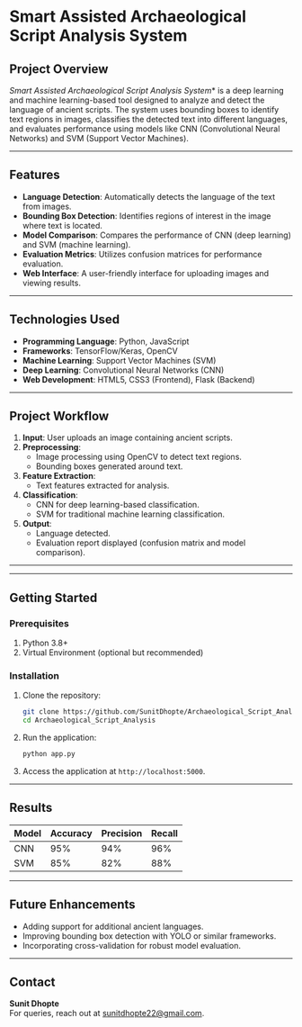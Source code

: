 # Smart Assisted Archaeological Script Analysis System

## Project Overview

*Smart Assisted Archaeological Script Analysis System** is a deep learning and machine learning-based tool designed to analyze and detect the language of ancient scripts. The system uses bounding boxes to identify text regions in images, classifies the detected text into different languages, and evaluates performance using models like CNN (Convolutional Neural Networks) and SVM (Support Vector Machines).

---

## Features

- **Language Detection**: Automatically detects the language of the text from images.
- **Bounding Box Detection**: Identifies regions of interest in the image where text is located.
- **Model Comparison**: Compares the performance of CNN (deep learning) and SVM (machine learning).
- **Evaluation Metrics**: Utilizes confusion matrices for performance evaluation.
- **Web Interface**: A user-friendly interface for uploading images and viewing results.

---

## Technologies Used

- **Programming Language**: Python, JavaScript
- **Frameworks**: TensorFlow/Keras, OpenCV
- **Machine Learning**: Support Vector Machines (SVM)
- **Deep Learning**: Convolutional Neural Networks (CNN)
- **Web Development**: HTML5, CSS3 (Frontend), Flask (Backend)

---

## Project Workflow

1. **Input**: User uploads an image containing ancient scripts.
2. **Preprocessing**: 
   - Image processing using OpenCV to detect text regions.
   - Bounding boxes generated around text.
3. **Feature Extraction**:
   - Text features extracted for analysis.
4. **Classification**:
   - CNN for deep learning-based classification.
   - SVM for traditional machine learning classification.
5. **Output**:
   - Language detected.
   - Evaluation report displayed (confusion matrix and model comparison).

---
---

## Getting Started

### Prerequisites

1. Python 3.8+
2. Virtual Environment (optional but recommended)

### Installation

1. Clone the repository:
   ```bash
   git clone https://github.com/SunitDhopte/Archaeological_Script_Analysis.git
   cd Archaeological_Script_Analysis
   ```
   
2. Run the application:
   ```bash
   python app.py
   ```

3. Access the application at `http://localhost:5000`.

---

## Results

| Model | Accuracy | Precision | Recall |
|-------|----------|-----------|--------|
| CNN   | 95%      | 94%       | 96%    |
| SVM   | 85%      | 82%       | 88%    |

---

## Future Enhancements

- Adding support for additional ancient languages.
- Improving bounding box detection with YOLO or similar frameworks.
- Incorporating cross-validation for robust model evaluation.

---

## Contact

**Sunit Dhopte**  
For queries, reach out at [sunitdhopte22@gmail.com](mailto:sunitdhopte22@gmail.com).
